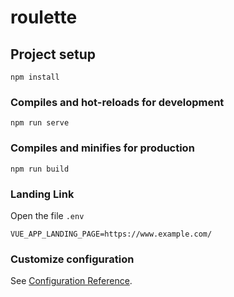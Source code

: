# roulette

## Project setup
```
npm install
```

### Compiles and hot-reloads for development
```
npm run serve

```

### Compiles and minifies for production
```
npm run build

```

### Landing Link
Open the file `.env`
```
VUE_APP_LANDING_PAGE=https://www.example.com/
```

### Customize configuration
See [Configuration Reference](https://cli.vuejs.org/config/).
